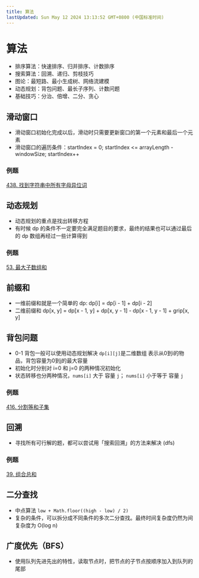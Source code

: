 ```yaml
---
title: 算法
lastUpdated: Sun May 12 2024 13:13:52 GMT+0800 (中国标准时间)
---
```


# 算法

- 排序算法：快速排序、归并排序、计数排序
- 搜索算法：回溯、递归、剪枝技巧
- 图论：最短路、最小生成树、网络流建模
- 动态规划：背包问题、最长子序列、计数问题
- 基础技巧：分治、倍增、二分、贪心

## 滑动窗口

- 滑动窗口初始化完成以后，滑动时只需要更新窗口的第一个元素和最后一个元素
- 滑动窗口的遍历条件：startIndex = 0; startIndex <= arrayLength - windowSize; startIndex++

### 例题

[438. 找到字符串中所有字母异位词](https://leetcode.cn/problems/find-all-anagrams-in-a-string/description/)

## 动态规划

- 动态规划的重点是找出转移方程
- 有时候 dp 的条件不一定要完全满足题目的要求，最终的结果也可以通过最后的 dp 数组再经过一些计算得到

### 例题

[53. 最大子数组和](https://leetcode.cn/problems/maximum-subarray)

## 前缀和

- 一维前缀和就是一个简单的 dp: dp[i] = dp[i - 1] + dp[i - 2]
- 二维前缀和 dp[x, y] = dp[x - 1, y] + dp[x, y - 1] - dp[x - 1, y - 1] + grip[x, y]

## 背包问题

- 0-1 背包一般可以使用动态规划解决 `dp[i][j]`是二维数组 表示从0到i的物品，背包容量为0到j的最大容量
- 初始化时分别对 i=0 和 j=0 的两种情况初始化
- 状态转移也分两种情况，`nums[i]` 大于 容量 `j`； `nums[i]` 小于等于 容量 `j`

### 例题

[416. 分割等和子集](https://leetcode.cn/problems/partition-equal-subset-sum/description/)

## 回溯

- 寻找所有可行解的题，都可以尝试用「搜索回溯」的方法来解决 (dfs)

### 例题

[39. 组合总和](https://leetcode.cn/problems/combination-sum/description)

## 二分查找

- 中点算法 `low + Math.floor((high - low) / 2)`
- 复杂的条件，可以拆分成不同条件的多次二分查找。最终时间复杂度仍然为间复杂度为 O(log n)

## 广度优先（BFS）

- 使用队列先进先出的特性，读取节点时，把节点的子节点按顺序加入到队列的尾部